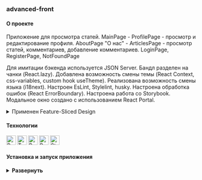 ### advanced-front

#### О проекте

Приложение для просмотра статей. 
MainPage -
ProfilePage - просмотр и редактирование профиля.
AboutPage "О нас" - 
ArticlesPage - просмотр статей, комментариев, добавление комментариев.
LoginPage, RegisterPage, NotFoundPage

Для имитации бэкенда используется JSON Server. Бандл разделен на чанки (React.lazy). Добавлена возможность смены темы (React Context, css-variables, custom hook useTheme). Реализована возможность смены языка (i18next). Настроен EsLint, Stylelint, husky. Настроена обработка ошибок (React ErrorBoundary). Настроена работа со Storybook.
Модальное окно создано с использованием React Portal.

<!-- 
loginReducer, profileReducer, articleDetailsReducer добавляются асинхроно через reducerManager (форма авторизации подгружается только для неавторизованного пользователя).
Страница профиля защищена от неавторизованного пользователя. В режиме редактирования можно изменить данные профиля.
Реализована возможность просмотра статей и комментариев. Также можно добавлять новые комментарии к статье. -->

<details><summary>Применен Feature-Sliced Design</summary>
app - router, ErrorBoundary, ThemeProvider, StoreProvider, styles, types, App.tsx

pages - AboutPage, MainPage, NotFoundPage

widgets - Navbar, SideBar, ThemeSwitcher, LanguageSwitcher, PageLoader, PageError

feautures - AuthByUsername

entities - User

shared - assets, RouteConfig, Decorators, i18n, routeConfig, Loader, Button, Modal, Portal, AppLink, hooks, api

</details>

#### Технологии

<div>
  <img height='25px' src="https://img.shields.io/badge/React-20232A??style=plastic&logo=react&logoColor=61DAFB" alt="React.">
  <img height='25px' src="https://img.shields.io/badge/TypeScript-20232A??style=plastic&logo=typescript&logoColor=3178C6" alt="TypeScript.">
  <img height='25px' src="https://img.shields.io/badge/Redux Toolkit-20232A??style=plastic&logo=redux&logoColor=764ABC" alt="Redux.">
  <img height='25px' src="https://img.shields.io/badge/React Router v6-20232A??style=plastic&logo=reactrouter&logoColor=CA4245" alt="React Router.">
  <img height='25px' src="https://img.shields.io/badge/Storybook-20232A??style=plastic&logo=Storybook&logoColor=FF4785" alt="Storybook.">
</div>

#### Установка и запуск приложения

<details><summary><b>Развернуть</b></summary>

Клонировать репозиторий (backend):

    git clone https://github.com/Mariyazakharova73/advanced-front.git

Установить зависимости:

    npm install

Запустить проект:

    npm start

</details>

<!-- преобразование svg  в реакт компонент
(в webpack это SVGR loader + declare module {})
import { ReactComponent as BrushIcon } from 'shared/assets/icons/brush.svg';
-->
